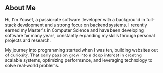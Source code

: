 ## About Me

Hi, I'm Yousef, a passionate software developer with a background in full-stack development and a strong focus on backend systems. I recently earned my Master's in Computer Science and have been developing software for many years, constantly expanding my skills through personal projects and research.

My journey into programming started when I was ten, building websites out of curiosity. That early passion grew into a deep interest in creating scalable systems, optimizing performance, and leveraging technology to solve real-world problems.
